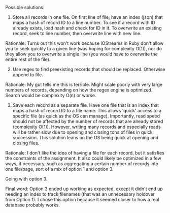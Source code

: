 Possible solutions:
1. Store all records in one file. On first line of file, have an index (json) that maps a hash of record ID to a line number. To see if a record with ID already exists, load hash and check for ID in it. To overwrite an existing record, seek to line number, then overwrite line with new line.

Rationale: Turns out this won't work because IOStreams in Ruby don't allow you to seek quickly to a given line (was hoping for complexity O(1)), nor do they allow you to overwrite a single line (you would have to overwrite the entire rest of the file).


2. Use regex to find preexisting records that should be replaced. Otherwise append to file.

Rationale: My gut tells me this is terrible. Might scale poorly with very large numbers of records, depending on how the regex engine is optimized. Search would be complexity O(n) or worse.


3. Save each record as a separate file. Have one file that is an index that maps a hash of record ID to a file name. This allows 'quick' access to a specific file (as quick as the OS can manage). Importantly, read speed should not be affected by the number of records that are already stored (complexity O(1)). However, writing many records and especially reads will be rather slow due to opening and closing tons of files in quick succession. This solution leans on the OS being quick at opening and closing files.

Rationale: I don't like the idea of having a file for each record, but it satisfies the constraints of the assignment. It also could likely be optimized in a few ways, if necessary, such as aggregating a certain number of records into one file/page, sort of a mix of option 1 and option 3.


Going with option 3.


Final word: Option 3 ended up working as expected, except it didn't end up needing an index to track filenames (that was an unnecessary holdover from Option 1). I chose this option because it seemed closer to how a real database probably works.
